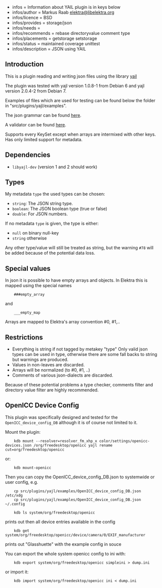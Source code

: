 - infos = Information about YAIL plugin is in keys below
- infos/author = Markus Raab <elektra@libelektra.org>
- infos/licence = BSD
- infos/provides = storage/json
- infos/needs =
- infos/recommends = rebase directoryvalue comment type
- infos/placements = getstorage setstorage
- infos/status = maintained coverage unittest
- infos/description = JSON using YAIL

## Introduction ##

This is a plugin reading and writing json files
using the library [yail](http://lloyd.github.com/yajl/)

The plugin was tested with yajl version 1.0.8-1 from Debian 6
and yajl version 2.0.4-2 from Debian 7.

Examples of files which are used for testing can be found
below the folder in "src/plugins/yajl/examples".

The json grammar can be found [here](http://www.ietf.org/rfc/rfc4627.txt).

A validator can be found [here](http://jsonlint.com/).

Supports every KeySet except when arrays are intermixed with other keys.
Has only limited support for metadata.

## Dependencies ##

- `libyajl-dev` (version 1 and 2 should work)

## Types ##

My metadata `type` the used types can be chosen:

- `string`:
  The JSON string type.
- `boolean`:
  The JSON boolean type (true or false)
- `double`:
  For JSON numbers.

If no metadata `type` is given, the type is either:

- `null` on binary null-key
- `string` otherwise

Any other type/value will still be treated as string, but
the warning `#78` will be added because of the potential
data loss.

## Special values ##

In json it is possible to have empty arrays and objects.
In Elektra this is mapped using the special names

        ###empty_array

and

        ___empty_map

Arrays are mapped to Elektra's array convention #0, #1,..


## Restrictions ##

- Everything is string if not tagged by metakey "type"
  Only valid json types can be used in type, otherwise there are some
  fall backs to string but warnings are produced.
- Values in non-leaves are discarded.
- Arrays will be normalized (to #0, #1, ..)
- Comments of various json-dialects are discarded.

Because of these potential problems a type checker,
comments filter and directory value filter are highly recommended.



## OpenICC Device Config ##


This plugin was specifically designed and tested for the
`OpenICC_device_config_DB` although it is of course not limited
to it.

Mount the plugin:

        kdb mount --resolver=resolver_fm_xhp_x color/settings/openicc-devices.json /org/freedesktop/openicc yajl rename cut=org/freedesktop/openicc

or:

        kdb mount-openicc

Then you can copy the OpenICC_device_config_DB.json
to systemwide or user config, e.g.

        cp src/plugins/yajl/examples/OpenICC_device_config_DB.json /etc/xdg
        cp src/plugins/yajl/examples/OpenICC_device_config_DB.json ~/.config

        kdb ls system/org/freedesktop/openicc

prints out then all device entries available in the config

        kdb get system/org/freedesktop/openicc/device/camera/0/EXIF_manufacturer

prints out "Glasshuette" with the example config in souce

You can export the whole system openicc config to ini with:

        kdb export system/org/freedesktop/openicc simpleini > dump.ini

or import it:

        kdb import system/org/freedesktop/openicc ini < dump.ini
